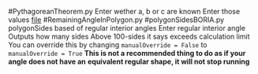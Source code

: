 #PythagoreanTheorem.py
Enter wether a, b or c are known
Enter those values
[file](/angles/pythagoreanTheorem.py)
#RemainingAngleInPolygon.py
#polygonSidesBORIA.py
polygonSides based of regular interior angles
Enter regular interior angle
Outputs how many sides
Above 100-sides it says exceeds calculation limit
You can override this by changing `manualOverride = False` to `manualOverride = True`
**This is not a recommended thing to do as if your angle does not have an**
**equivalent regular shape, it will not stop running**